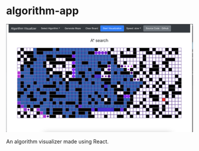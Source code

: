 # algorithm-app

![alt text](https://github.com/SarthakSwaroop/Algorithm-app/blob/master/image1.png?raw=true)

An algorithm visualizer made using React.

